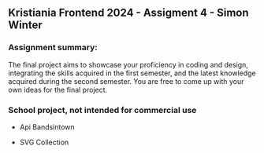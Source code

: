 ## Kristiania Frontend 2024 - Assigment 4 - Simon Winter  
### Assignment summary:
The final project aims to showcase your proficiency in coding and design, integrating the skills acquired in the first semester, and the latest knowledge acquired during the second semester. You are free to come up with your own ideas for the final project. 

### School project, not intended for commercial use

* Api Bandsintown
<!-- https://publicapis.io/bandsintown-api -->
* SVG Collection
<!-- https://www.svgrepo.com/collection/dazzle-line-icons/ -->